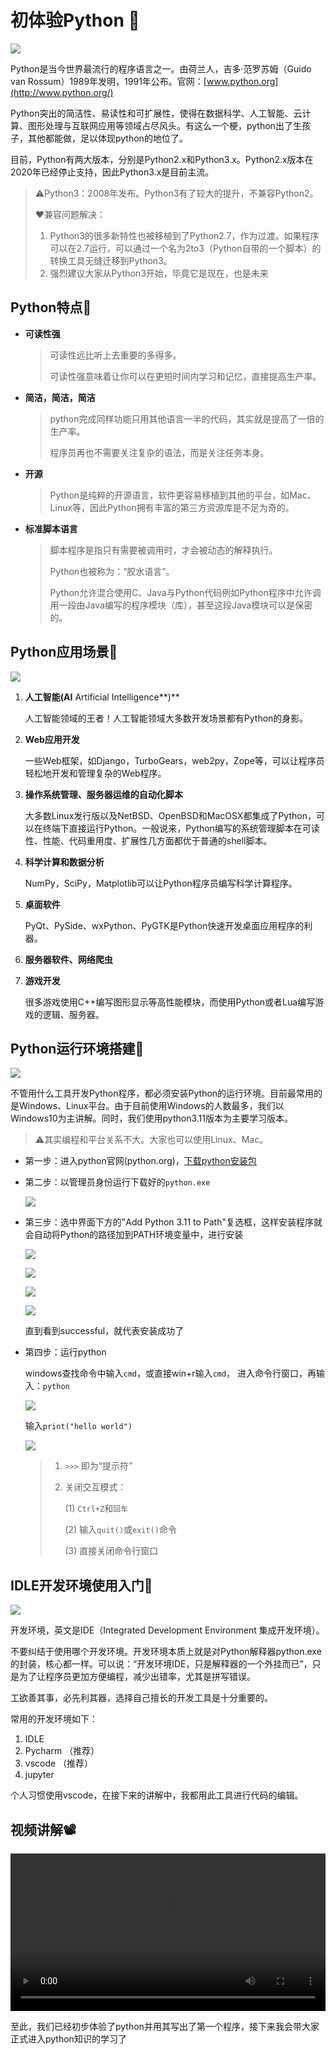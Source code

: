 # 初体验Python  :tada:

![](./../../../.vuepress/public/images/python/py1.png)

Python是当今世界最流行的程序语言之一。由荷兰人，吉多·范罗苏姆（Guido van Rossum）1989年发明，1991年公布。官网：[www.python.org](http://www.python.org/)

Python突出的简洁性、易读性和可扩展性，使得在数据科学、人工智能、云计算、图形处理与互联网应用等领域占尽风头。有这么一个梗，python出了生孩子，其他都能做，足以体现python的地位了。

目前，Python有两大版本，分别是Python2.x和Python3.x。Python2.x版本在2020年已经停止支持，因此Python3.x是目前主流。

> ⚠️Python3：2008年发布。Python3有了较大的提升，不兼容Python2。
>
> ❤️兼容问题解决：
>
> 1. Python3的很多新特性也被移植到了Python2.7，作为过渡。如果程序可以在2.7运行，可以通过一个名为2to3（Python自带的一个脚本）的转换工具无缝迁移到Python3。
> 2. 强烈建议大家从Python3开始，毕竟它是现在，也是未来

## Python特点:gem:

- **可读性强**

  > 可读性远比听上去重要的多得多。
  >
  > 可读性强意味着让你可以在更短时间内学习和记忆，直接提高生产率。

- **简洁，简洁，简洁**

  > python完成同样功能只用其他语言一半的代码，其实就是提高了一倍的生产率。
  >
  > 程序员再也不需要关注复杂的语法，而是关注任务本身。

- **开源**

  > Python是纯粹的开源语言，软件更容易移植到其他的平台，如Mac、Linux等，因此Python拥有丰富的第三方资源库是不足为奇的。

- **标准脚本语言**

  > 脚本程序是指只有需要被调用时，才会被动态的解释执行。
  >
  > Python也被称为：“胶水语言”。
  >
  > Python允许混合使用C、Java与Python代码例如Python程序中允许调用一段由Java编写的程序模块（库），甚至这段Java模块可以是保密的。

## **Python应用场景**:gem:

![](./../../../.vuepress/public/images/python/py2.png)

1. **人工智能(AI** Artificial Intelligence**)**

   人工智能领域的王者！人工智能领域大多数开发场景都有Python的身影。

2. **Web应用开发**

   一些Web框架，如Django，TurboGears，web2py，Zope等，可以让程序员轻松地开发和管理复杂的Web程序。

3. **操作系统管理、服务器运维的自动化脚本**

   大多数Linux发行版以及NetBSD、OpenBSD和MacOSX都集成了Python，可以在终端下直接运行Python。一般说来，Python编写的系统管理脚本在可读性、性能、代码重用度、扩展性几方面都优于普通的shell脚本。

4. **科学计算和数据分析**

   NumPy，SciPy，Matplotlib可以让Python程序员编写科学计算程序。

5. **桌面软件**

   PyQt、PySide、wxPython、PyGTK是Python快速开发桌面应用程序的利器。

6. **服务器软件、网络爬虫**

7. **游戏开发**

   很多游戏使用C++编写图形显示等高性能模块，而使用Python或者Lua编写游戏的逻辑、服务器。

## Python运行环境搭建:gem:

![](./../../../.vuepress/public/images/python/py3.png)

不管用什么工具开发Python程序，都必须安装Python的运行环境。目前最常用的是Windows、Linux平台。由于目前使用Windows的人数最多，我们以Windows10为主讲解。同时，我们使用python3.11版本为主要学习版本。

> ⚠️其实编程和平台关系不大。大家也可以使用Linux、Mac。

- 第一步：进入python官网(python.org)，[下载python安装包](https://www.python.org/ftp/python/3.11.3/python-3.11.3-amd64.exe)

- 第二步：以管理员身份运行下载好的`python.exe`

  ![](./../../../.vuepress/public/images/python/py4.png)

- 第三步：选中界面下方的"Add Python 3.11 to Path"复选框，这样安装程序就会自动将Python的路径加到PATH环境变量中，进行安装

  ![](./../../../.vuepress/public/images/python/py5.png)

  ![](./../../../.vuepress/public/images/python/py6.png)

  ![](./../../../.vuepress/public/images/python/py7.png)

  ![](./../../../.vuepress/public/images/python/py8.png)

  直到看到successful，就代表安装成功了

- 第四步：运行python

  windows查找命令中输入`cmd`，或直接win+r输入`cmd`， 进入命令行窗口，再输入：`python`

  ![](./../../../.vuepress/public/images/python/py9.png)

  输入`print("hello world")`

  ![](./../../../.vuepress/public/images/python/py10.png)

  > 1. `>>>` 即为“提示符”
  >
  > 2. 关闭交互模式：
  >
  >    (1) `Ctrl+Z`和`回车`
  >
  >    (2) 输入`quit()`或`exit()`命令
  >
  >    (3) 直接关闭命令行窗口

## **IDLE开发环境使用入门**:gem:

![](./../../../.vuepress/public/images/python/py11.png)

开发环境，英文是IDE（Integrated Development Environment 集成开发环境）。

不要纠结于使用哪个开发环境。开发环境本质上就是对Python解释器python.exe的封装，核心都一样。可以说：“开发环境IDE，只是解释器的一个外挂而已”，只是为了让程序员更加方便编程，减少出错率，尤其是拼写错误。

工欲善其事，必先利其器，选择自己擅长的开发工具是十分重要的。

常用的开发环境如下：

1. IDLE
2. Pycharm （推荐）
3. vscode （推荐）
4. jupyter

个人习惯使用vscode，在接下来的讲解中，我都用此工具进行代码的编辑。

## 视频讲解:film_projector:

<video  src="https://cdn.cnbj1.fds.api.mi-img.com/mi-mall/97ac2dcc1367e03ac580204d6ca9a724.mp4" width="100%" controls></video>

至此，我们已经初步体验了python并用其写出了第一个程序，接下来我会带大家正式进入python知识的学习了